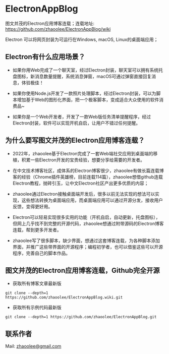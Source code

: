 # ElectronAppBlog
图文并茂的Electron应用博客连载；连载地址: https://github.com/zhaoolee/ElectronAppBlog/wiki

Electron 可以将网页封装为可运行在Windows, macOS, Linux的桌面端应用；

## Electron有什么应用场景？

- 如果你用Web完成了一个聊天室，经过Electron封装，聊天室可以拥有系统托盘图标，新消息数量提醒，系统消息弹窗，macOS可通过弹窗直接回复消息，体验极佳！

- 如果你使用Node.js开发了一款照片处理脚本，经过Electron封装，可以为脚本增加基于Web的图形化界面，把一个极客脚本，变成适合大众使用的软件消费品~

- 如果你是一个Web开发者，开发了一款Web版任务清单提醒程序，经过Electron封装，软件可以实现开机自启，让用户不错过任何提醒。

## 为什么要写图文并茂的Electron应用博客连载？

- 2022年，zhaoolee基于Electron完成了一套Web端社交应用到桌面端的移植，积累一些Electron开发的宝贵经验，想要分享给需要的开发者。

- 在中文技术博客社区，成体系的Electron博客很少，zhaoolee有做长篇连载博客的经验（Chrome插件英雄榜，目前连载114篇），zhaoolee想借github连载Electron教程，抛砖引玉，让中文Electron社区产出更多优质的内容；

- zhaoolee通过Electron接触桌面端开发后，很多以前无法实现的想法可以实现，这些想法转换为桌面端应用，而桌面端应用可以通过开源分发，接收用户反馈，变得更好用。

- Electron可以轻易实现很多实用的功能（开机自启，自动更新，托盘图标），但网上几乎找不到完整的开源代码，zhaoolee想通过附带源码的Electron博客连载，帮到更多开发者。

- zhaoolee写了很多脚本，缺少界面，想通过这套博客连载，为各种脚本添加界面，并推广这些带界面的开源程序；编程初学者，也可以借鉴这些可以开源程序，完善自己的脚本作品。


## 图文并茂的Electron应用博客连载，Github完全开源

- 获取所有博客文章最新版

```
git clone --depth=1 https://github.com/zhaoolee/ElectronAppBlog.wiki.git
```

- 获取所有示例代码最新版

```
git clone --depth=1 https://github.com/zhaoolee/ElectronAppBlog.git
```


## 联系作者

Mail: [zhaoolee@gmail.com](mailto:zhaoolee@gmail.com)


